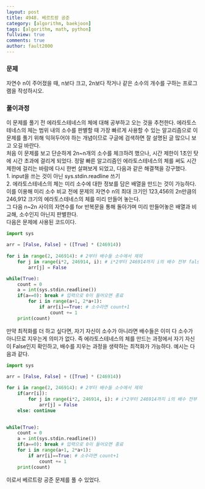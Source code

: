 ```yaml
---
layout: post
title: 4948. 베르트랑 공준
category: [algorithm, baekjoon]
tags: [algorithm, math, python]
fullview: true
comments: true
author: fault2000
---
```


<h3>문제</h3>
자연수 n이 주어졌을 때, n보다 크고, 2n보다 작거나 같은 소수의 개수를 구하는 프로그램을 작성하시오. 

<h3>풀이과정</h3>
이 문제를 풀기 전 에라토스테네스의 체에 대해 공부하고 오는 것을 추천한다. 에라토스테네스의 체는 범위 내의 소수를 판별할 때 가장 빠르게 사용할 수 있는 알고리즘으로 이 문제를 풀기 위해 익혀두어야 하는 개념이므로 구글에 검색하면 잘 설명된 글 많으니 보고 오길 바란다.<br>
처음 이 문제를 보고 단순하게 2n~n개의 소수를 체크하려 했으나, 시간 제한이 1초인 탓에 시간 초과에 걸리게 되었다. 정말 빠른 알고리즘인 에라토스테네스의 체를 써도 시간 제한에 걸리는 바람에 다시 한번 살펴보게 되었고, 다음과 같은 해결책을 강구했다.<br>
1. input을 쓰는 것이 아닌 sys.stdin.readline 쓰기<br>
2. 에라토스테네스의 체는 미리 소수에 대한 정보를 담은 배열을 만드는 것이 가능하다.<br>
이를 이용해 미리 소수 비교 전에 문제의 자연수 n의 최대 크기인 123,456의 2n만큼의 246,912 크기의 에라토스테네스의 체를 미리 만들어 놓는다.<br>
그 다음 n~2n 사이의 자연수를 for 반복문을 통해 돌아가며 미리 만들어놓은 배열과 비교해, 소수인지 아닌지 판별한다.<br>
다음은 문제에 사용된 코드이다.

```python
import sys

arr = [False, False] + ([True] * (246914))
    
for i in range(2, 246914): # 2부터 배수들 소수에서 제외
    for j in range(i*2, 246914, i): # i*2부터 246914까지 i의 배수 전부 false처리
        arr[j] = False

while(True):
    count = 0
    a = int(sys.stdin.readline())
    if(a==0): break # 입력으로 0이 들어오면 종료
        for i in range(a+1, 2*a+1):
            if arr[i]==True: # 소수라면 count+1
                count += 1
    print(count)
```

만약 최적화를 더 하고 싶다면, 자기 자신이 소수가 아니라면 배수들은 이미 다 소수가 아니므로 지우는게 의미가 없다. 즉 에라토스테네스의 체를 만드는 과정에서 자기 자신이 False인지 확인하고, 배수를 지우는 과정을 생략하는 최적화가 가능하다. 예시는 다음과 같다.

```python
import sys

arr = [False, False] + ([True] * (246914))
    
for i in range(2, 246914): # 2부터 배수들 소수에서 제외
    if(arr[i]):
        for j in range(i*2, 246914, i): # i*2부터 246914까지 i의 배수 전부 false처리
            arr[j] = False
    else: continue
    

while(True):
    count = 0
    a = int(sys.stdin.readline())
    if(a==0): break # 입력으로 0이 들어오면 종료
    for i in range(a+1, 2*a+1):
        if arr[i]==True: # 소수라면 count+1
            count += 1
    print(count)
```

이로서 베르트랑 공준 문제를 풀 수 있었다.
